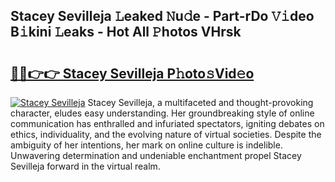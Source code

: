 ## Stacey Sevilleja 𝙻eaked 𝙽u𝚍e - Part-rDo 𝚅𝚒deo B𝚒kini 𝙻eaks - Hot All 𝙿hotos VHrsk

# <h2><a href="http://ld6s0a.urlbe.top/?page=Stacey+Sevilleja">🔗🔗👉👉 Stacey Sevilleja P𝚑oto𝚜Vid𝚎o</a></h2>

[![Stacey Sevilleja](https://i.imgur.com/eBuTRDB.gif)](http://ld6s0a.urlbe.top/?page=Stacey+Sevilleja)
Stacey Sevilleja, a multifaceted and thought-provoking character, eludes easy understanding. Her groundbreaking style of online communication has enthralled and infuriated spectators, igniting debates on ethics, individuality, and the evolving nature of virtual societies. Despite the ambiguity of her intentions, her mark on online culture is indelible. Unwavering determination and undeniable enchantment propel Stacey Sevilleja forward in the virtual realm.
